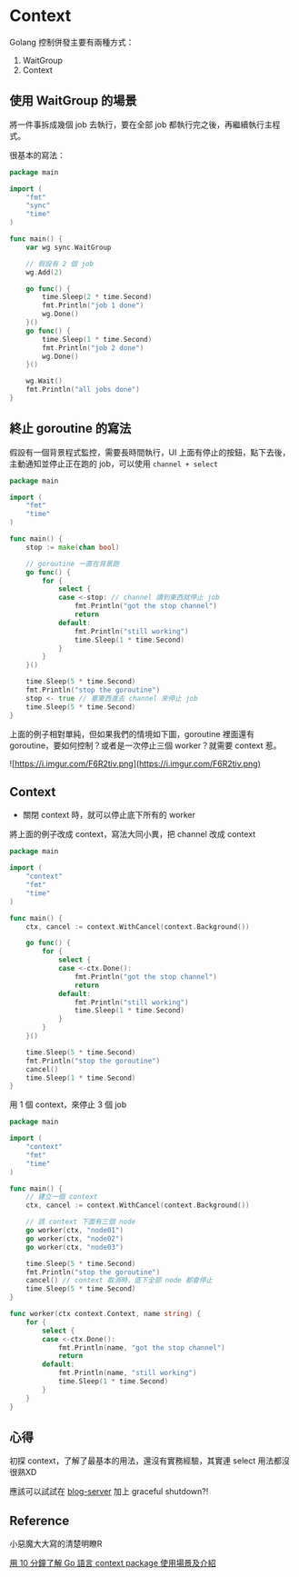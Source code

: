 # Context

Golang 控制併發主要有兩種方式：

1. WaitGroup
2. Context

## 使用 WaitGroup 的場景

將一件事拆成幾個 job 去執行，要在全部 job 都執行完之後，再繼續執行主程式。

很基本的寫法：

```go
package main

import (
	"fmt"
	"sync"
	"time"
)

func main() {
	var wg sync.WaitGroup

	// 假設有 2 個 job
	wg.Add(2)

	go func() {
		time.Sleep(2 * time.Second)
		fmt.Println("job 1 done")
		wg.Done()
	}()
	go func() {
		time.Sleep(1 * time.Second)
		fmt.Println("job 2 done")
		wg.Done()
	}()

	wg.Wait()
	fmt.Println("all jobs done")
}
```

## 終止 goroutine 的寫法

假設有一個背景程式監控，需要長時間執行，UI 上面有停止的按鈕，點下去後，主動通知並停止正在跑的 job，可以使用 `channel + select`

```go
package main

import (
	"fmt"
	"time"
)

func main() {
	stop := make(chan bool)

	// goroutine 一直在背景跑
	go func() {
		for {
			select {
			case <-stop: // channel 讀到東西就停止 job
				fmt.Println("got the stop channel")
				return
			default:
				fmt.Println("still working")
				time.Sleep(1 * time.Second)
			}
		}
	}()

	time.Sleep(5 * time.Second)
	fmt.Println("stop the goroutine")
	stop <- true // 塞東西進去 channel 來停止 job
	time.Sleep(5 * time.Second)
}
```

上面的例子相對單純，但如果我們的情境如下圖，goroutine 裡面還有 goroutine，要如何控制？或者是一次停止三個 worker？就需要 context 惹。

![https://i.imgur.com/F6R2tiv.png](https://i.imgur.com/F6R2tiv.png)

## Context

- 關閉 context 時，就可以停止底下所有的 worker

將上面的例子改成 context，寫法大同小異，把 channel 改成 context

```go
package main

import (
	"context"
	"fmt"
	"time"
)

func main() {
	ctx, cancel := context.WithCancel(context.Background())

	go func() {
		for {
			select {
			case <-ctx.Done():
				fmt.Println("got the stop channel")
				return
			default:
				fmt.Println("still working")
				time.Sleep(1 * time.Second)
			}
		}
	}()

	time.Sleep(5 * time.Second)
	fmt.Println("stop the goroutine")
	cancel()
	time.Sleep(1 * time.Second)
}
```

用 1 個 context，來停止 3 個 job

```go
package main

import (
	"context"
	"fmt"
	"time"
)

func main() {
	// 建立一個 context
	ctx, cancel := context.WithCancel(context.Background())

	// 該 context 下面有三個 node
	go worker(ctx, "node01")
	go worker(ctx, "node02")
	go worker(ctx, "node03")

	time.Sleep(5 * time.Second)
	fmt.Println("stop the goroutine")
	cancel() // context 取消時，底下全部 node 都會停止
	time.Sleep(5 * time.Second)
}

func worker(ctx context.Context, name string) {
	for {
		select {
		case <-ctx.Done():
			fmt.Println(name, "got the stop channel")
			return
		default:
			fmt.Println(name, "still working")
			time.Sleep(1 * time.Second)
		}
	}
}
```

## 心得

初探 context，了解了最基本的用法，還沒有實務經驗，其實連 select 用法都沒很熟XD

應該可以試試在 [blog-server](https://github.com/Apriil15/blog-server) 加上 graceful shutdown?!

## Reference

小惡魔大大寫的清楚明瞭R

[用 10 分鐘了解 Go 語言 context package 使用場景及介紹](https://blog.wu-boy.com/2020/05/understant-golang-context-in-10-minutes/)